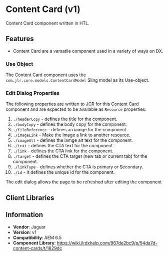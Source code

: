 <!-- Jaguar Component -->
Content Card (v1)
====
Content Card component written in HTL.

## Features

* Content Card are a versatile component used in a variety of ways on DX.

### Use Object
The Content Card component uses the `com.jlr.core.models.ContentCardModel` Sling model as its Use-object.

### Edit Dialog Properties
The following properties are written to JCR for this Content Card component and are expected to be available as `Resource` properties:

1. `./headerCopy` - defines the title for the component.
2. `./bodyCopy` - defines the body copy for the component.
3. `./fileReference` - defines an iamge for the component.
4. `./imageLink` - Make the image a link to another resource.
5. `./imageAlt` - defines the iamge alt text for the component.
6. `./text` - defines the CTA text for the component.
7. `./link` - defines the CTA link for the component.
8. `./target` - defines the CTA target (new tab or current tab) for the component.
9. `./linkType` - defines whether the CTA is primary or Secondary.
10. `./id` - It defines the unique id for the component.


The edit dialog allows the page to be refreshed after editing the component

## Client Libraries


## Information
* **Vendor**: Jaguar
* **Version**: v1
* **Compatibility**: AEM 6.5
* **Component Library**: https://wiki.jlrdxhelp.com/967de2bc9/p/54da7d-content-cards/t/1829dc
